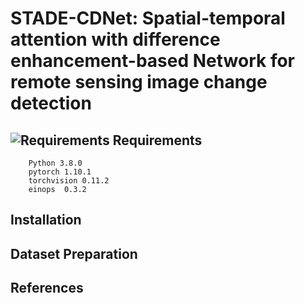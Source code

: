 # STADE-CDNet: Spatial-temporal attention with difference enhancement-based Network for remote sensing image change detection
## ![Requirements](https://github.com/Lilith-ZZZ/STADE-CDNet_V1/blob/main/image/22.png) Requirements


        Python 3.8.0
        pytorch 1.10.1
        torchvision 0.11.2
        einops  0.3.2
## Installation
## Dataset Preparation
## References


